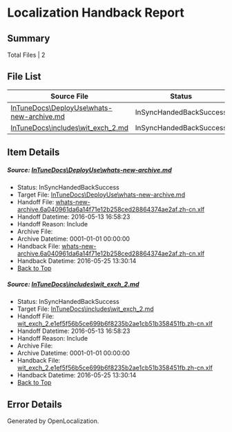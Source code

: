 # <a name='report-top'></a> Localization Handback Report

## Summary
 Total Files | 2

## File List
 Source File | Status | Details 
 ----------- | ------ | ------- 
 [InTuneDocs\DeployUse\whats-new-archive.md](https://github.com/Microsoft/IntuneDocs-pr/blob/779127bfd39145010f0d9b6609286aaf4dedfdc8/InTuneDocs/DeployUse/whats-new-archive.md) | InSyncHandedBackSuccess | [Details](#051d06afb0f29f2a97c1f06dc1102138e5f2be8f255)
 [InTuneDocs\includes\wit_exch_2.md](https://github.com/Microsoft/IntuneDocs-pr/blob/56ab8c21f7da490c3bf0d541c7026e2ed84926dd/InTuneDocs/includes/wit_exch_2.md) | InSyncHandedBackSuccess | [Details](#a19773e794473714fa2d34fce76291ba8a8f6e21618)

## Item Details
##### <a name='051d06afb0f29f2a97c1f06dc1102138e5f2be8f255'></a> Source: [InTuneDocs\DeployUse\whats-new-archive.md](https://github.com/Microsoft/IntuneDocs-pr/blob/779127bfd39145010f0d9b6609286aaf4dedfdc8/InTuneDocs/DeployUse/whats-new-archive.md)
* Status: InSyncHandedBackSuccess
* Target File: [InTuneDocs\DeployUse\whats-new-archive.md](https://github.com/Microsoft/IntuneDocs-pr.zh-cn/blob/3e0b1bb1aca4da5e51d23ba1e8437bfeac1615c3/InTuneDocs/DeployUse/whats-new-archive.md)
* Handoff File: [whats-new-archive.6a040961da6a14f71e12b258ced28864374ae2af.zh-cn.xlf](https://github.com/Microsoft/EM.handoff/blob/318df2a9fe98b27b34d180cebe55ae9125019177/ol-handoff/Microsoft/IntuneDocs-pr.zh-cn/master/whats-new-archive.6a040961da6a14f71e12b258ced28864374ae2af.zh-cn.xlf)
* Handoff Datetime: 2016-05-13 16:58:23
* Handoff Reason: Include
* Archive File: 
* Archive Datetime: 0001-01-01 00:00:00
* Handback File: [whats-new-archive.6a040961da6a14f71e12b258ced28864374ae2af.zh-cn.xlf](https://github.com/Microsoft/EM.handback/blob/42c05e74ffcded603b9c0df293cc0070821835db/ol-handback/Microsoft/IntuneDocs-pr.zh-cn/master/whats-new-archive.6a040961da6a14f71e12b258ced28864374ae2af.zh-cn.xlf)
* Handback Datetime: 2016-05-25 13:30:14
* [Back to Top](#report-top)

##### <a name='a19773e794473714fa2d34fce76291ba8a8f6e21618'></a> Source: [InTuneDocs\includes\wit_exch_2.md](https://github.com/Microsoft/IntuneDocs-pr/blob/56ab8c21f7da490c3bf0d541c7026e2ed84926dd/InTuneDocs/includes/wit_exch_2.md)
* Status: InSyncHandedBackSuccess
* Target File: [InTuneDocs\includes\wit_exch_2.md](https://github.com/Microsoft/IntuneDocs-pr.zh-cn/blob/3e0b1bb1aca4da5e51d23ba1e8437bfeac1615c3/InTuneDocs/includes/wit_exch_2.md)
* Handoff File: [wit_exch_2.e1ef5f56b5ce699b6f8235b2ae1cb51b358451fb.zh-cn.xlf](https://github.com/Microsoft/EM.handoff/blob/318df2a9fe98b27b34d180cebe55ae9125019177/ol-handoff/Microsoft/IntuneDocs-pr.zh-cn/master/wit_exch_2.e1ef5f56b5ce699b6f8235b2ae1cb51b358451fb.zh-cn.xlf)
* Handoff Datetime: 2016-05-13 16:58:23
* Handoff Reason: Include
* Archive File: 
* Archive Datetime: 0001-01-01 00:00:00
* Handback File: [wit_exch_2.e1ef5f56b5ce699b6f8235b2ae1cb51b358451fb.zh-cn.xlf](https://github.com/Microsoft/EM.handback/blob/42c05e74ffcded603b9c0df293cc0070821835db/ol-handback/Microsoft/IntuneDocs-pr.zh-cn/master/wit_exch_2.e1ef5f56b5ce699b6f8235b2ae1cb51b358451fb.zh-cn.xlf)
* Handback Datetime: 2016-05-25 13:30:14
* [Back to Top](#report-top)


## Error Details

Generated by OpenLocalization.
